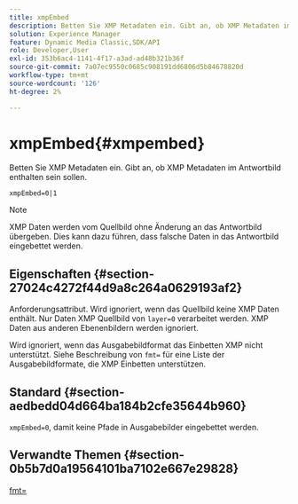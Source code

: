 ```yaml
---
title: xmpEmbed
description: Betten Sie XMP Metadaten ein. Gibt an, ob XMP Metadaten im Antwortbild enthalten sein sollen.
solution: Experience Manager
feature: Dynamic Media Classic,SDK/API
role: Developer,User
exl-id: 353b6ac4-1141-4f17-a3ad-ad48b321b36f
source-git-commit: 7a07ec9550c0685c908191dd6806d5b84678820d
workflow-type: tm+mt
source-wordcount: '126'
ht-degree: 2%

---
```


# xmpEmbed{#xmpembed}

Betten Sie XMP Metadaten ein. Gibt an, ob XMP Metadaten im Antwortbild enthalten sein sollen.

`xmpEmbed=0|1`

>[!NOTE]
>
>XMP Daten werden vom Quellbild ohne Änderung an das Antwortbild übergeben. Dies kann dazu führen, dass falsche Daten in das Antwortbild eingebettet werden.

## Eigenschaften {#section-27024c4272f44d9a8c264a0629193af2}

Anforderungsattribut. Wird ignoriert, wenn das Quellbild keine XMP Daten enthält. Nur Daten XMP Quellbild von `layer=0` verarbeitet werden. XMP Daten aus anderen Ebenenbildern werden ignoriert.

Wird ignoriert, wenn das Ausgabebildformat das Einbetten XMP nicht unterstützt. Siehe Beschreibung von `fmt=` für eine Liste der Ausgabebildformate, die XMP Einbetten unterstützen.

## Standard {#section-aedbedd04d664ba184b2cfe35644b960}

`xmpEmbed=0`, damit keine Pfade in Ausgabebilder eingebettet werden.

## Verwandte Themen {#section-0b5b7d0a19564101ba7102e667e29828}

[fmt=](../../../../../is-api/http-ref/image-serving-api-ref/c-http-protocol-reference/c-command-reference/r-is-http-fmt.md#reference-cdf10043423b45ba9fe15157fb3ae37a)
